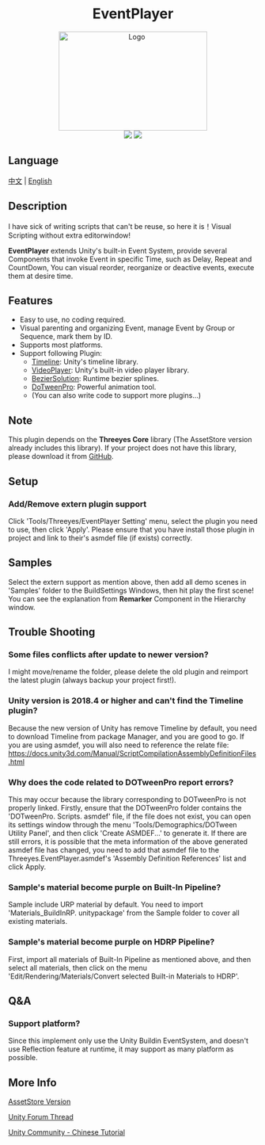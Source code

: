 ﻿<h1 align="center">EventPlayer</h1>
<p align="center">
    <a href="https://assetstore.unity.com/packages/tools/level-design/bezier-solution-113074"><img src="https://github.com/Threeyes/EventPlayer/wiki/images/Logo.png" alt="Logo" width="300px" height="200px" />
    <br />
	<a><img src="https://img.shields.io/badge/%20Unity-2028.4+%20-blue" /></a>
	<a href="https://github.com/Threeyes/AliveCursorSDK/blob/main/LICENSE"><img src="https://img.shields.io/badge/License-MIT-brightgreen.svg" /></a>
    <br />
</p>

## Language
<p float="left">
  <a href="https://github.com/Threeyes/EventPlayer/blob/main/locale/README-zh-CN.md">中文</a> | 
  <a href="https://github.com/Threeyes/EventPlayer">English</a>
</p>


## Description
I have sick of writing scripts that can't be reuse, so here it is！Visual Scripting without extra editorwindow!

**EventPlayer** extends Unity's built-in Event System,  provide several Components that invoke Event in specific Time, such as Delay, Repeat and CountDown, You can visual reorder, reorganize or deactive events, execute them at desire time.


## Features
- Easy to use, no coding required.
- Visual parenting and organizing Event, manage Event by Group or Sequence, mark them by ID.
- Supports most platforms.
- Support following Plugin:
    - [Timeline](https://docs.unity3d.com/Packages/com.unity.timeline@1.5/manual/index.html): Unity's timeline library.
    - [VideoPlayer](https://docs.unity3d.com/Manual/class-VideoPlayer.html): Unity's built-in video player library.
    - [BezierSolution](https://assetstore.unity.com/packages/tools/level-design/bezier-solution-113074): Runtime bezier splines.
    - [DoTweenPro](https://assetstore.unity.com/packages/tools/visual-scripting/dotween-pro-32416): Powerful animation tool.
    - (You can also write code to support more plugins...)


## Note
This plugin depends on the **Threeyes Core** library (The AssetStore version already includes this library). If your project does not have this library, please download it from [GitHub](https://github.com/Threeyes/Core).


## Setup
### Add/Remove extern plugin support
Click 'Tools/Threeyes/EventPlayer Setting' menu, select the plugin you need to use, then click 'Apply'. Please ensure that you have install those plugin in project and link to their's asmdef file (if exists) correctly.

## Samples
Select the extern support as mention above, then add all demo scenes in 'Samples' folder to the BuildSettings Windows, then hit play the first scene! You can see the explanation from **Remarker** Component in the Hierarchy window.


## Trouble Shooting
### Some files conflicts after update to newer version?
I might move/rename the folder, please delete the old plugin and reimport the latest plugin (always backup your project first!).
	
### Unity version is 2018.4 or higher and can't find the Timeline plugin?
Because the new version of Unity has remove Timeline by default, you need to download Timeline from package Manager, and you are good to go. If you are using asmdef, you will also need to reference the relate file: https://docs.unity3d.com/Manual/ScriptCompilationAssemblyDefinitionFiles.html

### Why does the code related to DOTweenPro report errors?
This may occur because the library corresponding to DOTweenPro is not properly linked. Firstly, ensure that the DOTweenPro folder contains the 'DOTweenPro. Scripts. asmdef' file, if the file does not exist, you can open its settings window through the menu 'Tools/Demographics/DOTween Utility Panel', and then click 'Create ASMDEF...' to generate it. If there are still errors, it is possible that the meta information of the above generated asmdef file has changed, you need to add that asmdef file to the Threeyes.EventPlayer.asmdef's 'Assembly Definition References' list and click Apply.

### Sample's material become purple on Built-In Pipeline?
Sample include URP material by default. You need to import 'Materials_BuildInRP. unitypackage' from the Sample folder to cover all existing materials.

### Sample's material become purple on HDRP Pipeline?
First, import all materials of Built-In Pipeline as mentioned above, and then select all materials, then click on the menu 'Edit/Rendering/Materials/Convert selected Built-in Materials to HDRP'.


## Q&A
### Support platform?
Since this implement only use the Unity Buildin EventSystem, and doesn't use Reflection feature at runtime, it may support as many platform as possible.

## More Info
[AssetStore Version](https://assetstore.unity.com/packages/tools/visual-scripting/event-player-116731)

[Unity Forum Thread](https://forum.unity.com/threads/release-event-player-visual-play-and-organize-unityevent.536984/)

[Unity Community - Chinese Tutorial](https://developer.unity.cn/projects/603086a7edbc2a00202c3878)